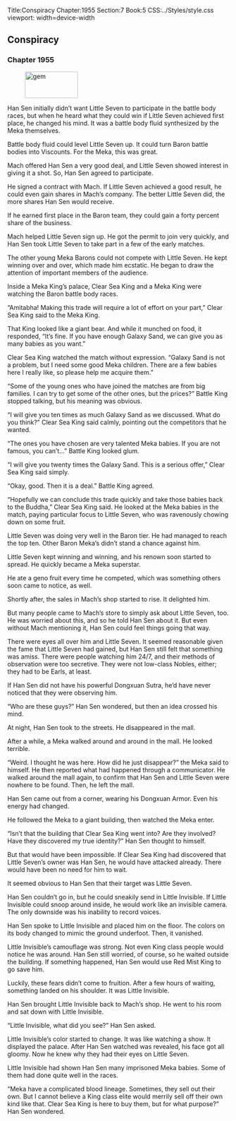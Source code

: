 Title:Conspiracy 
Chapter:1955 
Section:7 
Book:5 
CSS:../Styles/style.css 
viewport: width=device-width
  
## Conspiracy
### Chapter 1955
  
<figure>
	<img src="../Images/gem.gif" alt="gem" id="gem" width="120" height="60" />
</figure>
  

  
Han Sen initially didn’t want Little Seven to participate in the battle body races, but when he heard what they could win if Little Seven achieved first place, he changed his mind. It was a battle body fluid synthesized by the Meka themselves.

Battle body fluid could level Little Seven up. It could turn Baron battle bodies into Viscounts. For the Meka, this was great.

Mach offered Han Sen a very good deal, and Little Seven showed interest in giving it a shot. So, Han Sen agreed to participate.

He signed a contract with Mach. If Little Seven achieved a good result, he could even gain shares in Mach’s company. The better Little Seven did, the more shares Han Sen would receive.

If he earned first place in the Baron team, they could gain a forty percent share of the business.

Mach helped Little Seven sign up. He got the permit to join very quickly, and Han Sen took Little Seven to take part in a few of the early matches.

The other young Meka Barons could not compete with Little Seven. He kept winning over and over, which made him ecstatic. He began to draw the attention of important members of the audience.

Inside a Meka King’s palace, Clear Sea King and a Meka King were watching the Baron battle body races.

“Amitabha! Making this trade will require a lot of effort on your part,” Clear Sea King said to the Meka King.

That King looked like a giant bear. And while it munched on food, it responded, “It’s fine. If you have enough Galaxy Sand, we can give you as many babies as you want.”

Clear Sea King watched the match without expression. “Galaxy Sand is not a problem, but I need some good Meka children. There are a few babies here I really like, so please help me acquire them.”

“Some of the young ones who have joined the matches are from big families. I can try to get some of the other ones, but the prices?” Battle King stopped talking, but his meaning was obvious.

“I will give you ten times as much Galaxy Sand as we discussed. What do you think?” Clear Sea King said calmly, pointing out the competitors that he wanted.

“The ones you have chosen are very talented Meka babies. If you are not famous, you can’t…” Battle King looked glum.

“I will give you twenty times the Galaxy Sand. This is a serious offer,” Clear Sea King said simply.

“Okay, good. Then it is a deal.” Battle King agreed.

“Hopefully we can conclude this trade quickly and take those babies back to the Buddha,” Clear Sea King said. He looked at the Meka babies in the match, paying particular focus to Little Seven, who was ravenously chowing down on some fruit.

Little Seven was doing very well in the Baron tier. He had managed to reach the top ten. Other Baron Meka’s didn’t stand a chance against him.

Little Seven kept winning and winning, and his renown soon started to spread. He quickly became a Meka superstar.

He ate a geno fruit every time he competed, which was something others soon came to notice, as well.

Shortly after, the sales in Mach’s shop started to rise. It delighted him.

But many people came to Mach’s store to simply ask about Little Seven, too. He was worried about this, and so he told Han Sen about it. But even without Mach mentioning it, Han Sen could feel things going that way.

There were eyes all over him and Little Seven. It seemed reasonable given the fame that Little Seven had gained, but Han Sen still felt that something was amiss. There were people watching him 24/7, and their methods of observation were too secretive. They were not low-class Nobles, either; they had to be Earls, at least.

If Han Sen did not have his powerful Dongxuan Sutra, he’d have never noticed that they were observing him.

“Who are these guys?” Han Sen wondered, but then an idea crossed his mind.

At night, Han Sen took to the streets. He disappeared in the mall.

After a while, a Meka walked around and around in the mall. He looked terrible.

“Weird. I thought he was here. How did he just disappear?” the Meka said to himself. He then reported what had happened through a communicator. He walked around the mall again, to confirm that Han Sen and Little Seven were nowhere to be found. Then, he left the mall.

Han Sen came out from a corner, wearing his Dongxuan Armor. Even his energy had changed.

He followed the Meka to a giant building, then watched the Meka enter.

“Isn’t that the building that Clear Sea King went into? Are they involved? Have they discovered my true identity?” Han Sen thought to himself.

But that would have been impossible. If Clear Sea King had discovered that Little Seven’s owner was Han Sen, he would have attacked already. There would have been no need for him to wait.

It seemed obvious to Han Sen that their target was Little Seven.

Han Sen couldn’t go in, but he could sneakily send in Little Invisible. If Little Invisible could snoop around inside, he would work like an invisible camera. The only downside was his inability to record voices.

Han Sen spoke to Little Invisible and placed him on the floor. The colors on its body changed to mimic the ground underfoot. Then, it vanished.

Little Invisible’s camouflage was strong. Not even King class people would notice he was around. Han Sen still worried, of course, so he waited outside the building. If something happened, Han Sen would use Red Mist King to go save him.

Luckily, these fears didn’t come to fruition. After a few hours of waiting, something landed on his shoulder. It was Little Invisible.

Han Sen brought Little Invisible back to Mach’s shop. He went to his room and sat down with Little Invisible.

“Little Invisible, what did you see?” Han Sen asked.

Little Invisible’s color started to change. It was like watching a show. It displayed the palace. After Han Sen watched was revealed, his face got all gloomy. Now he knew why they had their eyes on Little Seven.

Little Invisible had shown Han Sen many imprisoned Meka babies. Some of them had done quite well in the races.

“Meka have a complicated blood lineage. Sometimes, they sell out their own. But I cannot believe a King class elite would merrily sell off their own kind like that. Clear Sea King is here to buy them, but for what purpose?” Han Sen wondered.